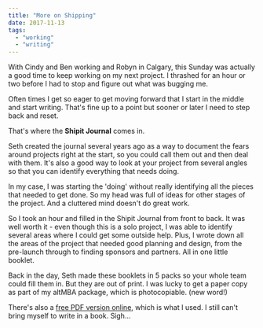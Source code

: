 ```yaml
---
title: "More on Shipping"
date: 2017-11-13
tags:
  - "working"
  - "writing"
---
```


With Cindy and Ben working and Robyn in Calgary, this Sunday was actually a good time to keep working on my next project. I thrashed for an hour or two before I had to stop and figure out what was bugging me.

Often times I get so eager to get moving forward that I start in the middle and start writing. That's fine up to a point but sooner or later I need to step back and reset.

That's where the **Shipit Journal** comes in.

Seth created the journal several years ago as a way to document the fears around projects right at the start, so you could call them out and then deal with them. It's also a good way to look at your project from several angles so that you can identify everything that needs doing.

In my case, I was starting the 'doing' without really identifying all the pieces that needed to get done. So my head was full of ideas for other stages of the project. And a cluttered mind doesn't do great work.

So I took an hour and filled in the Shipit Journal from front to back. It was well worth it - even though this is a solo project, I was able to identify several areas where I could get some outside help. Plus, I wrote down all the areas of the project that needed good planning and design, from the pre-launch through to finding sponsors and partners. All in one little booklet.

Back in the day, Seth made these booklets in 5 packs so your whole team could fill them in. But they are out of print. I was lucky to get a paper copy as part of my altMBA package, which is photocopiable. (new word!)

There's also a [free PDF version online](https://sethgodin.typepad.com/files/theshipitjournal.pdf), which is what I used. I still can't bring myself to write in a book. Sigh...
